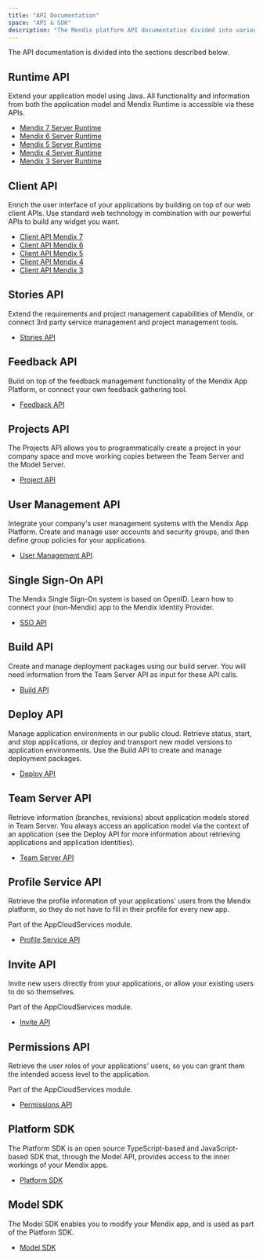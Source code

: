 ```yaml
---
title: "API Documentation"
space: "API & SDK"
description: "The Mendix platform API documentation divided into various sections such as Runtime, Client, Feedback, and Deploy."
---
```


The API documentation is divided into the sections described below.

## Runtime API

Extend your application model using Java. All functionality and information from both the application model and Mendix Runtime is accessible via these APIs.

*   [Mendix 7 Server Runtime](https://apidocs.mendix.com/7/runtime/)
*   [Mendix 6 Server Runtime](https://apidocs.mendix.com/6/runtime/)
*   [Mendix 5 Server Runtime](https://apidocs.mendix.com/5/runtime/)
*   [Mendix 4 Server Runtime](https://apidocs.mendix.com/4/runtime/)
*   [Mendix 3 Server Runtime](https://apidocs.mendix.com/3/runtime/)

## Client API

Enrich the user interface of your applications by building on top of our web client APIs. Use standard web technology in combination with our powerful APIs to build any widget you want.

*   [Client API Mendix 7](https://apidocs.mendix.com/7/client/)
*   [Client API Mendix 6](https://apidocs.mendix.com/6/client/)
*   [Client API Mendix 5](https://apidocs.mendix.com/5/client/)
*   [Client API Mendix 4](https://apidocs.mendix.com/4/client/)
*   [Client API Mendix 3](https://apidocs.mendix.com/3/client/)

## Stories API

Extend the requirements and project management capabilities of Mendix, or connect 3rd party service management and project management tools.

*   [Stories API](stories-api)

## Feedback API

Build on top of the feedback management functionality of the Mendix App Platform, or connect your own feedback gathering tool.

*   [Feedback API](feedback-api)

## Projects API

The Projects API allows you to programmatically create a project in your company space and move working copies between the Team Server and the Model Server.
*   [Project API](projects-api)

## User Management API

Integrate your company's user management systems with the Mendix App Platform. Create and manage user accounts and security groups, and then define group policies for your applications.

*   [User Management API](user-management-api)

## Single Sign-On API

The Mendix Single Sign-On system is based on OpenID. Learn how to connect your (non-Mendix) app to the Mendix Identity Provider.

*   [SSO API](single-sign-on-api)

## Build API

Create and manage deployment packages using our build server. You will need information from the Team Server API as input for these API calls.

*   [Build API](build-api)

## Deploy API

Manage application environments in our public cloud. Retrieve status, start, and stop applications, or deploy and transport new model versions to application environments. Use the Build API to create and manage deployment packages.

*   [Deploy API](deploy-api)

## Team Server API

Retrieve information (branches, revisions) about application models stored in Team Server. You always access an application model via the context of an application (see the Deploy API for more information about retrieving applications and application identities).

*   [Team Server API](team-server-api)

## Profile Service API

Retrieve the profile information of your applications' users from the Mendix platform, so they do not have to fill in their profile for every new app.

Part of the AppCloudServices module.

*   [Profile Service API](profile-api)

## Invite API

Invite new users directly from your applications, or allow your existing users to do so themselves.

Part of the AppCloudServices module.

*   [Invite API](invite-api)

## Permissions API

Retrieve the user roles of your applications' users, so you can grant them the intended access level to the application.

Part of the AppCloudServices module.

*   [Permissions API](permissions-api)

## Platform SDK

The Platform SDK is an open source TypeScript-based and JavaScript-based SDK that, through the Model API, provides access to the inner workings of your Mendix apps.

*   [Platform SDK](https://apidocs.mendix.com/platformsdk/latest/index.html)

## Model SDK

The Model SDK enables you to modify your Mendix app, and is used as part of the Platform SDK.

*   [Model SDK](https://apidocs.mendix.com/modelsdk/latest/index.html)
